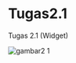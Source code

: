 # Tugas2.1
Tugas 2.1 (Widget)

![gambar2 1](https://user-images.githubusercontent.com/79987733/113331877-a761ce80-934a-11eb-9592-ed98d7b72871.png)


